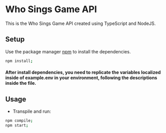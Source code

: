 # Who Sings Game API

This is the Who Sings Game API created using TypeScript and NodeJS.

## Setup

Use the package manager [npm](https://www.npmjs.com/get-npm) to install the dependencies.
```bash
npm install;
```

#### After install dependencies, you need to replicate the variables localized inside of example.env in your environment, following the descriptions inside the file.

## Usage

- Transpile and run:
```bash
npm compile;
npm start;
```
